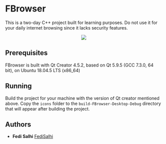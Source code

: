 # FBrowser
This is a two-day C++ project built for learning purposes. Do not use it for your daily internet browsing since it lacks security features.

<p align="center">
<img align="center" src="https://user-images.githubusercontent.com/45536639/119235672-5ac19500-bb3c-11eb-821e-94241bd42bf4.png"> 
</p>

## Prerequisites

FBrowser is built with Qt Creator 4.5.2, based on Qt 5.9.5 (GCC 7.3.0, 64 bit), on Ubuntu 18.04.5 LTS (x86_64)

## Running 
Build the project for your machine with the version of Qt creator mentioned above. Copy the ``` icons ``` folder to the ``` build-FBrowser-Desktop-Debug ``` directory that will appear after
building the project. 

## Authors

* **Fedi Salhi** [FediSalhi](https://github.com/FediSalhi)

